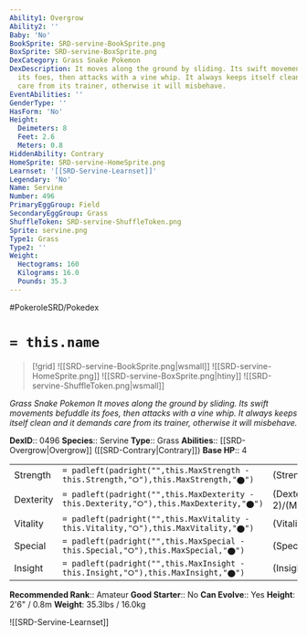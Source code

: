```yaml
---
Ability1: Overgrow
Ability2: ''
Baby: 'No'
BookSprite: SRD-servine-BookSprite.png
BoxSprite: SRD-servine-BoxSprite.png
DexCategory: Grass Snake Pokemon
DexDescription: It moves along the ground by sliding. Its swift movements befuddle
  its foes, then attacks with a vine whip. It always keeps itself clean and it demands
  care from its trainer, otherwise it will misbehave.
EventAbilities: ''
GenderType: ''
HasForm: 'No'
Height:
  Deimeters: 8
  Feet: 2.6
  Meters: 0.8
HiddenAbility: Contrary
HomeSprite: SRD-servine-HomeSprite.png
Learnset: '[[SRD-Servine-Learnset]]'
Legendary: 'No'
Name: Servine
Number: 496
PrimaryEggGroup: Field
SecondaryEggGroup: Grass
ShuffleToken: SRD-servine-ShuffleToken.png
Sprite: servine.png
Type1: Grass
Type2: ''
Weight:
  Hectograms: 160
  Kilograms: 16.0
  Pounds: 35.3
---
```


#PokeroleSRD/Pokedex

# `= this.name`

> [!grid]
> ![[SRD-servine-BookSprite.png|wsmall]]
> ![[SRD-servine-HomeSprite.png]]
> ![[SRD-servine-BoxSprite.png|htiny]]
> ![[SRD-servine-ShuffleToken.png|wsmall]]


*Grass Snake Pokemon*
*It moves along the ground by sliding. Its swift movements befuddle its foes, then attacks with a vine whip. It always keeps itself clean and it demands care from its trainer, otherwise it will misbehave.*

**DexID**:: 0496
**Species**:: Servine
**Type**:: Grass
**Abilities**:: [[SRD-Overgrow|Overgrow]] ([[SRD-Contrary|Contrary]])
**Base HP**:: 4

|           |                                                                                        |                                          |
| --------- | -------------------------------------------------------------------------------------- | ---------------------------------------- |
| Strength  | `= padleft(padright("",this.MaxStrength - this.Strength,"⭘"),this.MaxStrength,"⬤")`    | (Strength::2)/(MaxStrength::4)   |
| Dexterity | `= padleft(padright("",this.MaxDexterity - this.Dexterity,"⭘"),this.MaxDexterity,"⬤")` | (Dexterity:: 2)/(MaxDexterity::5) |
| Vitality  | `= padleft(padright("",this.MaxVitality - this.Vitality,"⭘"),this.MaxVitality,"⬤")`    | (Vitality::2)/(MaxVitality::5)   |
| Special   | `= padleft(padright("",this.MaxSpecial - this.Special,"⭘"),this.MaxSpecial,"⬤")`       | (Special::2)/(MaxSpecial::4)     |
| Insight   | `= padleft(padright("",this.MaxInsight - this.Insight,"⭘"),this.MaxInsight,"⬤")`       | (Insight::2)/(MaxInsight::5)     |


**Recommended Rank**:: Amateur
**Good Starter**:: No
**Can Evolve**:: Yes
**Height**: 2'6" / 0.8m
**Weight**: 35.3lbs / 16.0kg

![[SRD-Servine-Learnset]]